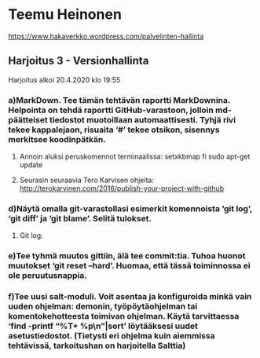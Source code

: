 # Teemu Heinonen
https://www.hakaverkko.wordpress.com/palvelinten-hallinta

## Harjoitus 3 - Versionhallinta

Harjoitus alkoi 20.4.2020 klo 19:55
 
### a)MarkDown. Tee tämän tehtävän raportti MarkDownina. Helpointa on tehdä raportti GitHub-varastoon, jolloin md-päätteiset tiedostot muotoillaan automaattisesti. Tyhjä rivi tekee kappalejaon, risuaita ‘#’ tekee otsikon, sisennys merkitsee koodinpätkän.

1. Annoin aluksi peruskomennot terminaalissa:
	setxkbmap fi
	sudo apt-get update

2. Seurasin seuraavia Tero Karvisen ohjeita: http://terokarvinen.com/2016/publish-your-project-with-github

### d)Näytä omalla git-varastollasi esimerkit komennoista ‘git log’, ‘git diff’ ja ‘git blame’. Selitä tulokset.
1. Git log:
### e)Tee tyhmä muutos gittiin, älä tee commit:tia. Tuhoa huonot muutokset ‘git reset –hard’. Huomaa, että tässä toiminnossa ei ole peruutusnappia.

### f)Tee uusi salt-moduli. Voit asentaa ja konfiguroida minkä vain uuden ohjelman: demonin, työpöytäohjelman tai komentokehotteesta toimivan ohjelman. Käytä tarvittaessa ‘find -printf “%T+ %p\n”|sort’ löytääksesi uudet asetustiedostot. (Tietysti eri ohjelma kuin aiemmissa tehtävissä, tarkoitushan on harjoitella Salttia)
